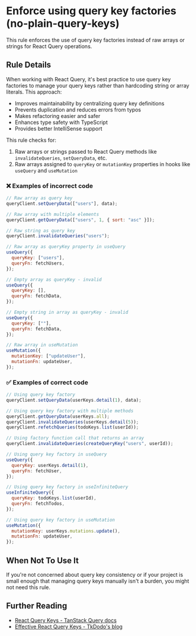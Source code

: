 # Enforce using query key factories (no-plain-query-keys)

This rule enforces the use of query key factories instead of raw arrays or strings for React Query operations.

## Rule Details

When working with React Query, it's best practice to use query key factories to manage your query keys rather than hardcoding string or array literals. This approach:

- Improves maintainability by centralizing query key definitions
- Prevents duplication and reduces errors from typos
- Makes refactoring easier and safer
- Enhances type safety with TypeScript
- Provides better IntelliSense support

This rule checks for:

1. Raw arrays or strings passed to React Query methods like `invalidateQueries`, `setQueryData`, etc.
2. Raw arrays assigned to `queryKey` or `mutationKey` properties in hooks like `useQuery` and `useMutation`

### ❌ Examples of incorrect code

```js
// Raw array as query key
queryClient.setQueryData(["users"], data);

// Raw array with multiple elements
queryClient.getQueryData(["users", 1, { sort: "asc" }]);

// Raw string as query key
queryClient.invalidateQueries("users");

// Raw array as queryKey property in useQuery
useQuery({
  queryKey: ["users"],
  queryFn: fetchUsers,
});

// Empty array as queryKey - invalid
useQuery({
  queryKey: [],
  queryFn: fetchData,
});

// Empty string in array as queryKey - invalid
useQuery({
  queryKey: [""],
  queryFn: fetchData,
});

// Raw array in useMutation
useMutation({
  mutationKey: ["updateUser"],
  mutationFn: updateUser,
});
```

### ✅ Examples of correct code

```js
// Using query key factory
queryClient.setQueryData(userKeys.detail(1), data);

// Using query key factory with multiple methods
queryClient.getQueryData(userKeys.all);
queryClient.invalidateQueries(userKeys.detail(5));
queryClient.refetchQueries(todoKeys.list(userId));

// Using factory function call that returns an array
queryClient.invalidateQueries(createQueryKey("users", userId));

// Using query key factory in useQuery
useQuery({
  queryKey: userKeys.detail(1),
  queryFn: fetchUser,
});

// Using query key factory in useInfiniteQuery
useInfiniteQuery({
  queryKey: todoKeys.list(userId),
  queryFn: fetchTodos,
});

// Using query key factory in useMutation
useMutation({
  mutationKey: userKeys.mutations.update(),
  mutationFn: updateUser,
});
```

## When Not To Use It

If you're not concerned about query key consistency or if your project is small enough that managing query keys manually isn't a burden, you might not need this rule.

## Further Reading

- [React Query Keys - TanStack Query docs](https://tanstack.com/query/latest/docs/react/guides/query-keys)
- [Effective React Query Keys - TkDodo's blog](https://tkdodo.eu/blog/effective-react-query-keys)
